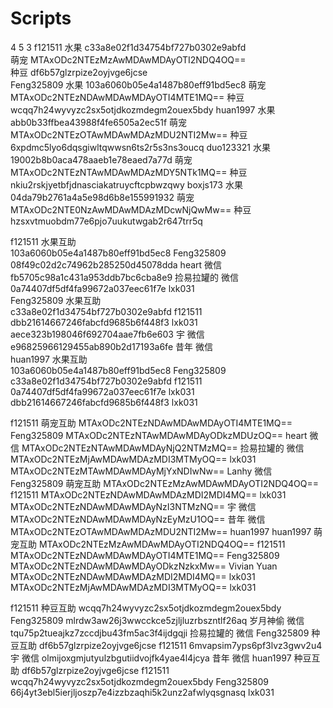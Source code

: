 # Scripts
4 5 3 
f121511
    水果 c33a8e02f1d34754bf727b0302e9abfd         
    萌宠 MTAxODc2NTEzMzAwMDAwMDAyOTI2NDQ4OQ==         
    种豆 df6b57glzrpize2oyjvge6jcse           
Feng325809
    水果 103a6060b05e4a1487b80eff91bd5ec8
    萌宠 MTAxODc2NTEzNDAwMDAwMDAyOTI4MTE1MQ==
    种豆 wcqq7h24wyvyzc2sx5otjdkozmdegm2ouex5bdy
huan1997
    水果 abb0b33ffbea43988f4fe6505a2ec51f
    萌宠 MTAxODc2NTEzOTAwMDAwMDAzMDU2NTI2Mw==
    种豆 6xpdmc5lyo6dqsgiwltqwwsn6ts2r5s3ns3oucq
duo123321
    水果 19002b8b0aca478aaeb1e78eaed7a77d
    萌宠 MTAxODc2NTEzNTAwMDAwMDAzMDY5NTk1MQ==
    种豆 nkiu2rskjyetbfjdnasciakatruycftcpbwzqwy
boxjs173
    水果 04da79b2761a4a5e98d6b8e155991932
    萌宠 MTAxODc2NTE0NzAwMDAwMDAzMDcwNjQwMw==
    种豆 hzsxvtmuobdm77e6pjo7uukutwgab2r647trr5q
    
f121511
    水果互助  
    103a6060b05e4a1487b80eff91bd5ec8 Feng325809
    08f49c02d2c74962b285250d45078dda heart 微信
    fb5705c98a1c431a953ddb7bc6cba8e9 捡易拉罐的 微信
    0a74407df5df4fa99672a037eec61f7e lxk031   
Feng325809
    水果互助  
    c33a8e02f1d34754bf727b0302e9abfd f121511
    dbb21614667246fabcfd9685b6f448f3 lxk031
    aece323b198046f692704aae7fb6e603 宇 微信
    e96825966129455ab890b2d17193a6fe 昔年 微信  
huan1997
    水果互助  
    103a6060b05e4a1487b80eff91bd5ec8 Feng325809
    c33a8e02f1d34754bf727b0302e9abfd f121511
    0a74407df5df4fa99672a037eec61f7e lxk031
    dbb21614667246fabcfd9685b6f448f3 lxk031
        
f121511
    萌宠互助
    MTAxODc2NTEzNDAwMDAwMDAyOTI4MTE1MQ== Feng325809
    MTAxODc2NTEzNTAwMDAwMDAyODkzMDUzOQ== heart 微信
    MTAxODc2NTEzNTAwMDAwMDAyNjQ2NTMzMQ== 捡易拉罐的 微信
    MTAxODc2NTEzMjAwMDAwMDAzMDI3MTMyOQ== lxk031
    MTAxODc2NTEzMTAwMDAwMDAyMjYxNDIwNw== Lanhy 微信 
Feng325809
    萌宠互助
    MTAxODc2NTEzMzAwMDAwMDAyOTI2NDQ4OQ== f121511
    MTAxODc2NTEzNDAwMDAwMDAzMDI2MDI4MQ== lxk031
    MTAxODc2NTEzNDAwMDAwMDAyNzI3NTMzNQ== 宇 微信
    MTAxODc2NTEzNDAwMDAwMDAyNzEyMzU1OQ== 昔年 微信
    MTAxODc2NTEzOTAwMDAwMDAzMDU2NTI2Mw== huan1997 
huan1997
    萌宠互助
    MTAxODc2NTEzMzAwMDAwMDAyOTI2NDQ4OQ== f121511
    MTAxODc2NTEzNDAwMDAwMDAyOTI4MTE1MQ== Feng325809
    MTAxODc2NTEzNDAwMDAwMDAyODkzNzkxMw== Vivian Yuan
    MTAxODc2NTEzNDAwMDAwMDAzMDI2MDI4MQ== lxk031
    MTAxODc2NTEzMjAwMDAwMDAzMDI3MTMyOQ== lxk031
              
f121511
    种豆互助
    wcqq7h24wyvyzc2sx5otjdkozmdegm2ouex5bdy Feng325809
    mlrdw3aw26j3wwcckce5zjljluzrbszntlf26aq 岁月神偷 微信
    tqu75p2tueajkz7zccdjbu43fm5ac3f4ijdgqji 捡易拉罐的 微信
Feng325809
    种豆互助
    df6b57glzrpize2oyjvge6jcse f121511
    6mvapsim7yps6pf3lvz3gwv2u4 宇 微信
    olmijoxgmjutyulzbgutiidvojfk4yae4l4jcya 昔年 微信 
huan1997
    种豆互助
    df6b57glzrpize2oyjvge6jcse f121511
    wcqq7h24wyvyzc2sx5otjdkozmdegm2ouex5bdy Feng325809
    66j4yt3ebl5ierjljoszp7e4izzbzaqhi5k2unz2afwlyqsgnasq lxk031